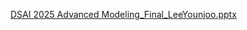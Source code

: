 [DSAI 2025 Advanced Modeling_Final_LeeYounjoo.pptx](https://github.com/user-attachments/files/20649055/DSAI.2025.Advanced.Modeling_Final_LeeYounjoo.pptx)
